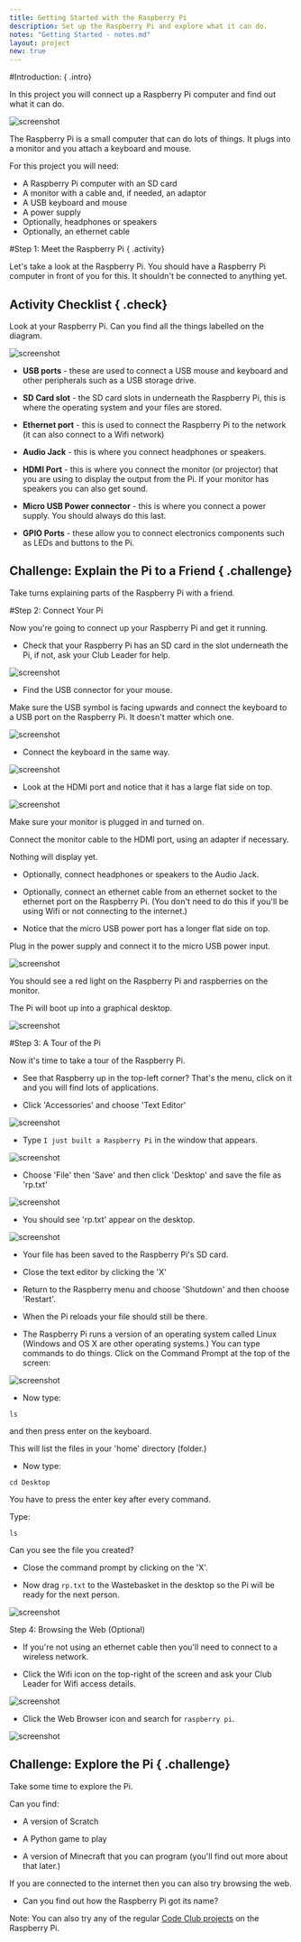 ```yaml
---
title: Getting Started with the Raspberry Pi
description: Set up the Raspberry Pi and explore what it can do.
notes: "Getting Started - notes.md"
layout: project
new: true
---
```


#Introduction:  { .intro}

In this project you will connect up a Raspberry Pi computer and find out what it can do.

![screenshot](images/pi-plug-in.gif)

The Raspberry Pi is a small computer that can do lots of things. It plugs into a monitor and you attach a keyboard and mouse.

For this project you will need:

+ A Raspberry Pi computer with an SD card
+ A monitor with a cable and, if needed, an adaptor
+ A USB keyboard and mouse
+ A power supply
+ Optionally, headphones or speakers
+ Optionally, an ethernet cable


#Step 1: Meet the Raspberry Pi  { .activity}

Let's take a look at the Raspberry Pi. You should have a Raspberry Pi computer in front of you for this. It shouldn't be connected to anything yet.

## Activity Checklist { .check}

Look at your Raspberry Pi. Can you find all the things labelled on the diagram.

![screenshot](images/pi-labelled-names.png)

+ __USB ports__ - these are used to connect a USB mouse and keyboard and other peripherals such as a USB storage drive.

+ __SD Card slot__ - the SD card slots in underneath the Raspberry Pi, this is where the operating system and your files are stored.

+ __Ethernet port__ - this is used to connect the Raspberry Pi to the network (it can also connect to a Wifi network)

+ __Audio Jack__ - this is where you connect headphones or speakers.

+ __HDMI Port__ - this is where you connect the monitor (or projector) that you are using to display the output from the Pi. If your monitor has speakers you can also get sound.

+ __Micro USB Power connector__ - this is where you connect a power supply. You should always do this last.

+ __GPIO Ports__ - these allow you to connect electronics components such as LEDs and buttons to the Pi.  


## Challenge: Explain the Pi to a Friend { .challenge}

Take turns explaining parts of the Raspberry Pi with a friend.

#Step 2: Connect Your Pi

Now you're going to connect up your Raspberry Pi and get it running.

+ Check that your Raspberry Pi has an SD card in the slot underneath the Pi, if not, ask your Club Leader for help.

![screenshot](images/pi-sd.png)

+ Find the USB connector for your mouse.

Make sure the USB symbol is facing upwards and connect the keyboard to a USB port on the Raspberry Pi. It doesn't matter which one.

![screenshot](images/pi-mouse.png)

+ Connect the keyboard in the same way.

![screenshot](images/pi-keyboard.png)

+ Look at the HDMI port and notice that it has a large flat side on top.

![screenshot](images/pi-hdmi.png)

Make sure your monitor is plugged in and turned on.

Connect the monitor cable to the HDMI port, using an adapter if necessary.

Nothing will display yet.  

+ Optionally, connect headphones or speakers to the Audio Jack.

+ Optionally, connect an ethernet cable from an ethernet socket to the ethernet port on the Raspberry Pi. (You don't need to do this if you'll be using Wifi or not connecting to the internet.)

+ Notice that the micro USB power port has a longer flat side on top.

Plug in the power supply and connect it to the micro USB power input.

![screenshot](images/pi-power.png)

You should see a red light on the Raspberry Pi and raspberries on the monitor.

The Pi will boot up into a graphical desktop.

![screenshot](images/pi-desktop.png)


#Step 3: A Tour of the Pi

Now it's time to take a tour of the Raspberry Pi.

+ See that Raspberry up in the top-left corner? That's the menu, click on it and you will find lots of applications.

+ Click 'Accessories' and choose 'Text Editor'

![screenshot](images/pi-accessories.png)  

+ Type `I just built a Raspberry Pi` in the window that appears.

![screenshot](images/pi-text-editor.png)  

+ Choose 'File' then 'Save' and then click 'Desktop' and save the file as 'rp.txt'

![screenshot](images/pi-save.png)  

+ You should see 'rp.txt' appear on the desktop.

![screenshot](images/pi-saved.png)  

+ Your file has been saved to the Raspberry Pi's SD card.

+ Close the text editor by clicking the 'X'

+ Return to the Raspberry menu and choose 'Shutdown' and then choose 'Restart'.

+ When the Pi reloads your file should still be there.

+ The Raspberry Pi runs a version of an operating system called Linux (Windows and OS X are other operating systems.) You can type commands to do things. Click on the Command Prompt at the top of the screen:

![screenshot](images/pi-command-prompt.png)  

+ Now type:

```
ls
```

and then press enter on the keyboard.

This will list the files in your 'home' directory (folder.)

+ Now type:

```
cd Desktop
```

You have to press the enter key after every command.

Type:

```
ls
```

Can you see the file you created?

+ Close the command prompt by clicking on the 'X'.

+ Now drag `rp.txt` to the Wastebasket in the desktop so the Pi will be ready for the next person.  

![screenshot](images/pi-waste.png)

Step 4: Browsing the Web (Optional)

+ If you're not using an ethernet cable then you'll need to connect to a wireless network.

+ Click the Wifi icon on the top-right of the screen and ask your Club Leader for Wifi access details.

![screenshot](images/pi-wifi.png)

+ Click the Web Browser icon and search for `raspberry pi`.

![screenshot](images/pi-browser.png)

## Challenge: Explore the Pi { .challenge}

Take some time to explore the Pi.

Can you find:

+ A version of Scratch

+ A Python game to play

+ A version of Minecraft that you can program (you'll find out more about that later.)

If you are connected to the internet then you can also try browsing the web.

+ Can you find out how the Raspberry Pi got its name?

Note: You can also try any of the regular [Code Club projects](codeclubprojects.org) on the Raspberry Pi.

